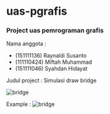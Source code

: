 # uas-pgrafis

### Project uas pemrograman grafis

Nama anggota : 
- (151111136) Raynaldi Susanto
- (111110424) Miftah Muhammad
- (151111046) Syahdan Hidayat

Judul project : Simulasi draw bridge

![bridge](https://www.aecom.com/wp-content/uploads/2013/11/300dpi-WoodrowWilson12-798x531.jpg "WoodrowWilsonBridge")

Example : 
![bridge](http://i.imgur.com/iJpVKQE.gif)
